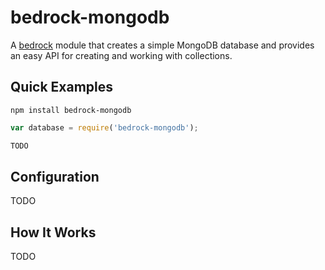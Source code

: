 # bedrock-mongodb

A [bedrock][] module that creates a simple MongoDB database and provides an
easy API for creating and working with collections.

## Quick Examples

```
npm install bedrock-mongodb
```

```js
var database = require('bedrock-mongodb');

TODO
```

## Configuration

TODO

## How It Works

TODO

[bedrock]: https://github.com/digitalbazaar/bedrock
